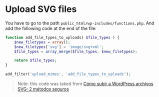 # Upload SVG files

You have to go to the path `public_html/wp-includes/functions.php`. And add the following code at the end of the file:

```php
function add_file_types_to_uploads( $file_types ) {
    $new_filetypes = array();
    $new_filetypes['svg'] = 'image/svg+xml';
    $file_types = array_merge($file_types, $new_filetypes);

    return $file_types;
}

add_filter('upload_mimes', 'add_file_types_to_uploads');
```

> Note: this code was taked from [Cómo subir a WordPress archivos SVG: 2 métodos seguros](https://www.hostinger.co/tutoriales/cargar-en-wordpress-svg)
